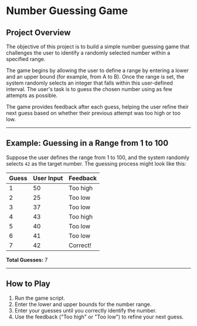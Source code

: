 # Number Guessing Game

## Project Overview

The objective of this project is to build a simple number guessing game that challenges the user to identify a randomly selected number within a specified range. 

The game begins by allowing the user to define a range by entering a lower and an upper bound (for example, from A to B). Once the range is set, the system randomly selects an integer that falls within this user-defined interval. The user's task is to guess the chosen number using as few attempts as possible. 

The game provides feedback after each guess, helping the user refine their next guess based on whether their previous attempt was too high or too low.

---

## Example: Guessing in a Range from 1 to 100

Suppose the user defines the range from 1 to 100, and the system randomly selects `42` as the target number. The guessing process might look like this:

| Guess | User Input | Feedback    |
|-------|------------|------------|
| 1     | 50         | Too high   |
| 2     | 25         | Too low    |
| 3     | 37         | Too low    |
| 4     | 43         | Too high   |
| 5     | 40         | Too low    |
| 6     | 41         | Too low    |
| 7     | 42         | Correct!   |

**Total Guesses:** 7

---

## How to Play

1. Run the game script.  
2. Enter the lower and upper bounds for the number range.  
3. Enter your guesses until you correctly identify the number.  
4. Use the feedback ("Too high" or "Too low") to refine your next guess.  
